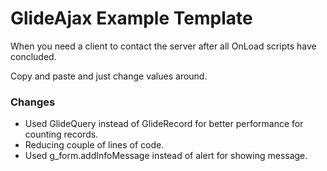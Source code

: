 # GlideAjax Example Template

When you need a client to contact the server after all OnLoad scripts have concluded.

Copy and paste and just change values around.

### Changes
  * Used GlideQuery instead of GlideRecord for better performance for counting records.
  * Reducing couple of lines of code.
  * Used g_form.addInfoMessage instead of alert for showing message.
